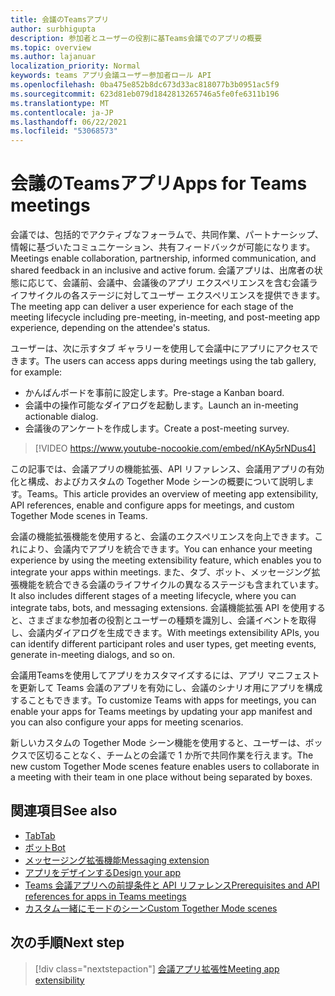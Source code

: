 ```yaml
---
title: 会議のTeamsアプリ
author: surbhigupta
description: 参加者とユーザーの役割に基Teams会議でのアプリの概要
ms.topic: overview
ms.author: lajanuar
localization_priority: Normal
keywords: teams アプリ会議ユーザー参加者ロール API
ms.openlocfilehash: 0ba475e852b8dc673d33ac818077b3b0951ac5f9
ms.sourcegitcommit: 623d81eb079d1842813265746a5fe0fe6311b196
ms.translationtype: MT
ms.contentlocale: ja-JP
ms.lasthandoff: 06/22/2021
ms.locfileid: "53068573"
---
```

# <a name="apps-for-teams-meetings"></a><span data-ttu-id="72c14-104">会議のTeamsアプリ</span><span class="sxs-lookup"><span data-stu-id="72c14-104">Apps for Teams meetings</span></span>

<span data-ttu-id="72c14-105">会議では、包括的でアクティブなフォーラムで、共同作業、パートナーシップ、情報に基づいたコミュニケーション、共有フィードバックが可能になります。</span><span class="sxs-lookup"><span data-stu-id="72c14-105">Meetings enable collaboration, partnership, informed communication, and shared feedback in an inclusive and active forum.</span></span> <span data-ttu-id="72c14-106">会議アプリは、出席者の状態に応じて、会議前、会議中、会議後のアプリ エクスペリエンスを含む会議ライフサイクルの各ステージに対してユーザー エクスペリエンスを提供できます。</span><span class="sxs-lookup"><span data-stu-id="72c14-106">The meeting app can deliver a user experience for each stage of the meeting lifecycle including pre-meeting, in-meeting, and post-meeting app experience, depending on the attendee's status.</span></span>

<span data-ttu-id="72c14-107">ユーザーは、次に示すタブ ギャラリーを使用して会議中にアプリにアクセスできます。</span><span class="sxs-lookup"><span data-stu-id="72c14-107">The users can access apps during meetings using the tab gallery, for example:</span></span>

* <span data-ttu-id="72c14-108">かんばんボードを事前に設定します。</span><span class="sxs-lookup"><span data-stu-id="72c14-108">Pre-stage a Kanban board.</span></span>
* <span data-ttu-id="72c14-109">会議中の操作可能なダイアログを起動します。</span><span class="sxs-lookup"><span data-stu-id="72c14-109">Launch an in-meeting actionable dialog.</span></span>
* <span data-ttu-id="72c14-110">会議後のアンケートを作成します。</span><span class="sxs-lookup"><span data-stu-id="72c14-110">Create a post-meeting survey.</span></span>

> [!VIDEO https://www.youtube-nocookie.com/embed/nKAy5rNDus4]

<span data-ttu-id="72c14-111">この記事では、会議アプリの機能拡張、API リファレンス、会議用アプリの有効化と構成、およびカスタムの Together Mode シーンの概要について説明します。Teams。</span><span class="sxs-lookup"><span data-stu-id="72c14-111">This article provides an overview of meeting app extensibility, API references, enable and configure apps for meetings, and custom Together Mode scenes in Teams.</span></span>

<span data-ttu-id="72c14-112">会議の機能拡張機能を使用すると、会議のエクスペリエンスを向上できます。これにより、会議内でアプリを統合できます。</span><span class="sxs-lookup"><span data-stu-id="72c14-112">You can enhance your meeting experience by using the meeting extensibility feature, which enables you to integrate your apps within meetings.</span></span> <span data-ttu-id="72c14-113">また、タブ、ボット、メッセージング拡張機能を統合できる会議のライフサイクルの異なるステージも含まれています。</span><span class="sxs-lookup"><span data-stu-id="72c14-113">It also includes different stages of a meeting lifecycle, where you can integrate tabs, bots, and messaging extensions.</span></span> <span data-ttu-id="72c14-114">会議機能拡張 API を使用すると、さまざまな参加者の役割とユーザーの種類を識別し、会議イベントを取得し、会議内ダイアログを生成できます。</span><span class="sxs-lookup"><span data-stu-id="72c14-114">With meetings extensibility APIs, you can identify different participant roles and user types, get meeting events, generate in-meeting dialogs, and so on.</span></span>

<span data-ttu-id="72c14-115">会議用Teamsを使用してアプリをカスタマイズするには、アプリ マニフェストを更新して Teams 会議のアプリを有効にし、会議のシナリオ用にアプリを構成することもできます。</span><span class="sxs-lookup"><span data-stu-id="72c14-115">To customize Teams with apps for meetings, you can enable your apps for Teams meetings by updating your app manifest and you can also configure your apps for meeting scenarios.</span></span>

<span data-ttu-id="72c14-116">新しいカスタムの Together Mode シーン機能を使用すると、ユーザーは、ボックスで区切ることなく、チームとの会議で 1 か所で共同作業を行えます。</span><span class="sxs-lookup"><span data-stu-id="72c14-116">The new custom Together Mode scenes feature enables users to collaborate in a meeting with their team in one place without being separated by boxes.</span></span>

## <a name="see-also"></a><span data-ttu-id="72c14-117">関連項目</span><span class="sxs-lookup"><span data-stu-id="72c14-117">See also</span></span>

* [<span data-ttu-id="72c14-118">Tab</span><span class="sxs-lookup"><span data-stu-id="72c14-118">Tab</span></span>](../tabs/what-are-tabs.md#understand-how-tabs-work)
* [<span data-ttu-id="72c14-119">ボット</span><span class="sxs-lookup"><span data-stu-id="72c14-119">Bot</span></span>](../bots/what-are-bots.md)
* [<span data-ttu-id="72c14-120">メッセージング拡張機能</span><span class="sxs-lookup"><span data-stu-id="72c14-120">Messaging extension</span></span>](../messaging-extensions/what-are-messaging-extensions.md)
* [<span data-ttu-id="72c14-121">アプリをデザインする</span><span class="sxs-lookup"><span data-stu-id="72c14-121">Design your app</span></span>](../apps-in-teams-meetings/design/designing-apps-in-meetings.md)
* [<span data-ttu-id="72c14-122">Teams 会議アプリへの前提条件と API リファレンス</span><span class="sxs-lookup"><span data-stu-id="72c14-122">Prerequisites and API references for apps in Teams meetings</span></span>](create-apps-for-teams-meetings.md)
* [<span data-ttu-id="72c14-123">カスタム一緒にモードのシーン</span><span class="sxs-lookup"><span data-stu-id="72c14-123">Custom Together Mode scenes</span></span>](~/apps-in-teams-meetings/teams-together-mode.md)

## <a name="next-step"></a><span data-ttu-id="72c14-124">次の手順</span><span class="sxs-lookup"><span data-stu-id="72c14-124">Next step</span></span>

> [!div class="nextstepaction"]
> [<span data-ttu-id="72c14-125">会議アプリ拡張性</span><span class="sxs-lookup"><span data-stu-id="72c14-125">Meeting app extensibility</span></span>](meeting-app-extensibility.md)
